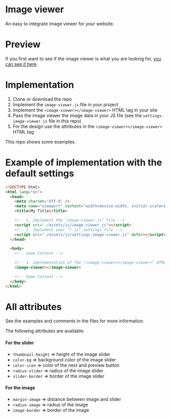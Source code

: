 # Image viewer

An easy to integrate image viewer for your website.

# Preview

If you first want to see if the image viewer is what you are looking for, [you can see it here](https://image-viewer.frissbee.de/).

# Implementation

1. Clone or download the repo
2. Implement the `image-viewer.js` file in your project
3. Implement the `<image-viewer></image-viewer>` HTML tag in your site
4. Pass the image viewer the image data in your JS file (see the `settings-image-viewer.js` file in this repo)
5. For the design use the attributes in the `<image-viewer></image-viewer>` HTML tag

This repo shows some examples.

# Example of implementation with the default settings

```html
<!DOCTYPE html>
<html lang="en">
  <head>
    <meta charset="UTF-8" />
    <meta name="viewport" content="width=device-width, initial-scale=1.0" />
    <title>My Title</title>

    <!-- 1. Implement the "image-viewer.js" file -->
    <script src="./assets/js/image-viewer.js"></script>
    <!-- 2. Implement your "*.js" settings file -->
    <script src="./assets/js/settings-image-viewer.js" defer></script>
  </head>

  <body>
    <!-- Some Content -->

    <!-- 3. Implementation of the "<image-viewer></image-viewer>" HTML tag -->
    <image-viewer></image-viewer>

    <!-- Some Content -->
  </body>
</html>
```

# All attributes

See the examples and comments in the files for more information.

The following attributes are available:

#### For the slider

- `thumbnail-height` => height of the image slider
- `color-bg` => background color of the image slider
- `color-icon` => color of the next and preview button
- `radius-slider` => radius of the image slider
- `slider-border` => border of the image slider

#### For the image

- `margin-image` => distance between image and slider
- `radius-image` => radius of the image
- `image-border` => border of the image
